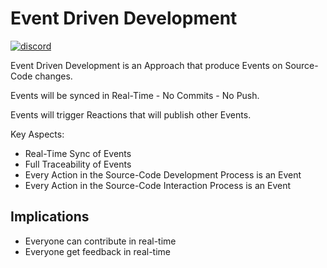 # Event Driven Development

[![discord](https://img.shields.io/badge/contact-me-blue?logo=discord&logoColor=white&label=join%20discord)](https://discord.gg/THcczpJDSz)

Event Driven Development is an Approach that produce Events on Source-Code changes.

Events will be synced in Real-Time - No Commits - No Push.

Events will trigger Reactions that will publish other Events.

Key Aspects:

- Real-Time Sync of Events
- Full Traceability of Events
- Every Action in the Source-Code Development Process is an Event
- Every Action in the Source-Code Interaction Process is an Event

## Implications

- Everyone can contribute in real-time
- Everyone get feedback in real-time
